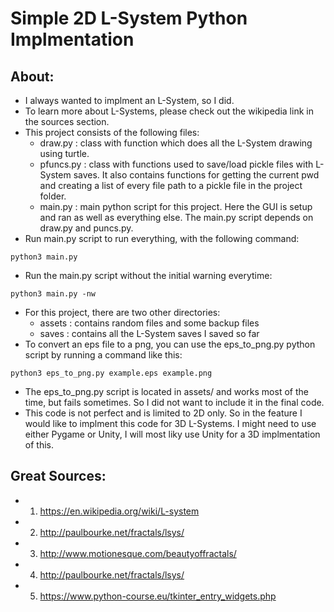 # Simple 2D L-System Python Implmentation

## About:
- I always wanted to implment an L-System, so I did.
- To learn more about L-Systems, please check out the wikipedia link in the sources section.
- This project consists of the following files:
	- draw.py : class with function which does all the L-System drawing using turtle.
	- pfuncs.py : class with functions used to save/load pickle files with L-System saves. It also contains functions for getting the current pwd and creating a list of every file path to a pickle file in the project folder.
	- main.py : main python script for this project. Here the GUI is setup and ran as well as everything else. The main.py script depends on draw.py and puncs.py.
- Run main.py script to run everything, with the following command:

```
python3 main.py
```
- Run the main.py script without the initial warning everytime:
```
python3 main.py -nw
```
- For this project, there are two other directories:
	- assets : contains random files and some backup files
	- saves : contains all the L-System saves I saved so far
- To convert an eps file to a png, you can use the eps_to_png.py python script by running a command like this:

```
python3 eps_to_png.py example.eps example.png
```
- The eps_to_png.py script is located in assets/ and works most of the time, but fails sometimes. So I did not want to include it in the final code.
- This code is not perfect and is limited to 2D only. So in the feature I would like to implment this code for 3D L-Systems. I might need to use either Pygame or Unity, I will most liky use Unity for a 3D implmentation of this.

## Great Sources:
- 1) https://en.wikipedia.org/wiki/L-system
- 2) http://paulbourke.net/fractals/lsys/
- 3) http://www.motionesque.com/beautyoffractals/
- 4) http://paulbourke.net/fractals/lsys/
- 5) https://www.python-course.eu/tkinter_entry_widgets.php
